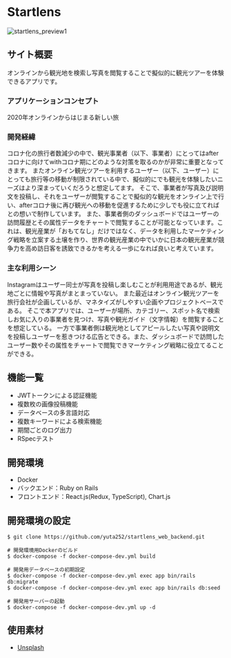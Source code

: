 # Startlens

![startlens_preview1](https://user-images.githubusercontent.com/42575165/106090819-685aa580-616e-11eb-8a6f-a19f471e2226.png)

## サイト概要

オンラインから観光地を検索し写真を閲覧することで擬似的に観光ツアーを体験できるアプリです。

### アプリケーションコンセプト

2020年オンラインからはじまる新しい旅

### 開発経緯

コロナ化の旅行者数減少の中で、観光事業者（以下、事業者）にとってはafterコロナに向けてwithコロナ期にどのような対策を取るのかが非常に重要となってきます。
またオンライン観光ツアーを利用するユーザー（以下、ユーザー）にとっても旅行等の移動が制限されている中で、擬似的にでも観光を体験したいニーズはより深まっていくだろうと想定してます。
そこで、事業者が写真及び説明文を投稿し、それをユーザーが閲覧することで擬似的な観光をオンライン上で行い、afterコロナ後に再び観光への移動を促進するために少しでも役に立てればとの想いで制作しています。
また、事業者側のダッシュボードではユーザーの訪問履歴とその属性データをチャートで閲覧することが可能となっています。これは、観光産業が「おもてなし」だけではなく、データを利用したマーケティング戦略を立案する土壌を作り、世界の観光産業の中でいかに日本の観光産業が競争力を高め訪日客を誘致できるかを考える一歩になれば良いと考えています。

### 主な利用シーン

Instagramはユーザー同士が写真を投稿し楽しむことが利用用途であるが、観光地ごとに情報や写真がまとまっていない。
また最近はオンライン観光ツアーを旅行会社が企画しているが、マネタイズがしやすい企画やプロジェクトベースである。
そこで本アプリでは、ユーザーが場所、カテゴリー、スポット名で検索しお気に入りの事業者を見つけ、写真や観光ガイド（文字情報）を閲覧することを想定している。
一方で事業者側は観光地としてアピールしたい写真や説明文を投稿しユーザーを惹きつける広告とできる。また、ダッシュボードで訪問したユーザー数やその属性をチャートで閲覧できマーケティング戦略に役立てることができる。


## 機能一覧

- JWTトークンによる認証機能
- 複数枚の画像投稿機能
- データベースの多言語対応
- 複数キーワードによる検索機能
- 期間ごとのログ出力
- RSpecテスト

## 開発環境
- Docker
- バックエンド：Ruby on Rails
- フロントエンド：React.js(Redux, TypeScript), Chart.js

## 開発環境の設定

```
$ git clone https://github.com/yuta252/startlens_web_backend.git

# 開発環境用Dockerのビルド
$ docker-compose -f docker-compose-dev.yml build

# 開発用データベースの初期設定
$ docker-compose -f docker-compose-dev.yml exec app bin/rails db:migrate
$ docker-compose -f docker-compose-dev.yml exec app bin/rails db:seed

# 開発用サーバーの起動
$ docker-compose -f docker-compose-dev.yml up -d
```

## 使用素材
- [Unsplash](https://unsplash.com/)
